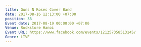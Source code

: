 ```yaml
---
title: Guns N Roses Cover Band
date: 2017-08-16 12:13:00 +07:00
position: 33
Event date: 2017-08-19 00:00:00 +07:00
Venue: Rockstore Hanoi
Event URL: https://www.facebook.com/events/121257358513145/
Genre: LIVE
---
```


